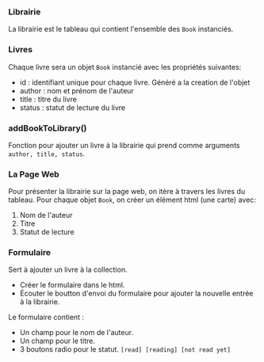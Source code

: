 ### Librairie

La librairie est le tableau qui contient l'ensemble des `Book` instanciés.

### Livres

Chaque livre sera un objet `Book` instancié avec les propriétés suivantes:

- id : identifiant unique pour chaque livre. Généré a la creation de l'objet
- author : nom et prénom de l'auteur
- title : titre du livre
- status : statut de lecture du livre

### addBookToLibrary()

Fonction pour ajouter un livre à la librairie qui prend comme arguments
`author, title, status`.

### La Page Web

Pour présenter la librairie sur la page web, on itère à travers les livres du
tableau. Pour chaque objet `Book`, on créer un élément html (une carte) avec:

1. Nom de l'auteur
2. Titre
3. Statut de lecture

### Formulaire

Sert à ajouter un livre à la collection.

- Créer le formulaire dans le html.
- Écouter le boutton d'envoi du formulaire pour ajouter la nouvelle entrée à la
  librairie.

Le formulaire contient :

- Un champ pour le nom de l'auteur.
- Un champ pour le titre.
- 3 boutons radio pour le statut. `[read] [reading] [not read yet]`
